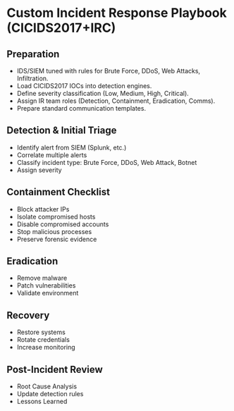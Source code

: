 
# Custom Incident Response Playbook (CICIDS2017+IRC)

## Preparation
- IDS/SIEM tuned with rules for Brute Force, DDoS, Web Attacks, Infiltration.
- Load CICIDS2017 IOCs into detection engines.
- Define severity classification (Low, Medium, High, Critical).
- Assign IR team roles (Detection, Containment, Eradication, Comms).
- Prepare standard communication templates.

## Detection & Initial Triage
- Identify alert from SIEM (Splunk, etc.)
- Correlate multiple alerts
- Classify incident type: Brute Force, DDoS, Web Attack, Botnet
- Assign severity

## Containment Checklist
- Block attacker IPs
- Isolate compromised hosts
- Disable compromised accounts
- Stop malicious processes
- Preserve forensic evidence

## Eradication
- Remove malware
- Patch vulnerabilities
- Validate environment

## Recovery
- Restore systems
- Rotate credentials
- Increase monitoring

## Post-Incident Review
- Root Cause Analysis
- Update detection rules
- Lessons Learned
